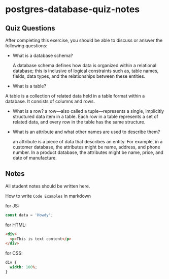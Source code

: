 # postgres-database-quiz-notes

## Quiz Questions

After completing this exercise, you should be able to discuss or answer the following questions:

- What is a database schema?

  A database schema defines how data is organized within a relational database; this is inclusive of logical constraints such as, table names, fields, data types, and the relationships between these entities.

- What is a table?

A table is a collection of related data held in a table format within a database. It consists of columns and rows.

- What is a row?
  a row—also called a tuple—represents a single, implicitly structured data item in a table. Each row in a table represents a set of related data, and every row in the table has the same structure.

- What is an attribute and what other names are used to describe them?

  an attribute is a piece of data that describes an entity. For example, in a customer database, the attributes might be name, address, and phone number. In a product database, the attributes might be name, price, and date of manufacture.

## Notes

All student notes should be written here.

How to write `Code Examples` in markdown

for JS:

```javascript
const data = 'Howdy';
```

for HTML:

```html
<div>
  <p>This is text content</p>
</div>
```

for CSS:

```css
div {
  width: 100%;
}
```
